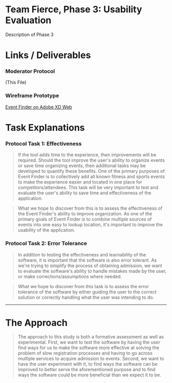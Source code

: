 # Team Fierce, Phase 3: Usability Evaluation

Description of Phase 3

# Links / Deliverables

### Moderator Protocol
(This File)

### Wireframe Prototype  
[Event Finder on Adobe XD Web](https://xd.adobe.com/view/a76d0be0-c3c0-42d2-556c-ce572dce63fe-d15c/)

# Task Explanations

### Protocol Task 1: Effectiveness
> If the tool adds time to the experience, then improvements will be required. Should the tool improve the user's ability to organize events or save time organizing events, then additional tasks may be developed to quantify these benefits. One of the primary purposes of Event Finder is to collectively add all known fitness and sports events to make the experience easier and located in one place for competitors/attendees. This task will be very important to test and evaluate the user's ability to save time and effectiveness of the application.

> What we hope to discover from this is to assess the effectiveness of the Event Finder's ability to improve organization. As one of the primary goals of Event Finder is to combine multiple sources of events into one easy to lookup location, it's important to improve the usability of the application.

### Protocol Task 2: Error Tolerance
> In addition to testing the effectiveness and learnability of the software, it is important that the software is also error tolerant. As we're trying to simplify the process of obtaining admission, we want to evaluate the software's ability to handle mistakes made by the user, or make corrections/assumptions where needed.

> What we hope to discover from this task is to assess the error tolerance of the software by either guiding the user to the correct solution or correctly handling what the user was intending to do.

---------------------

# The Approach

> The approach to this study is both a formative assessment as well as experimental. First, we want to test the software by having the user find ways for us to make the software more effective at solving the problem of slow registration processes and having to go across multiple services to acquire admission to events. Second, we want to have the user experiment with it, to find ways the software can be improved to better serve the aforementioned purpose and to find ways the software could be more beneficial than we expect it to be.
